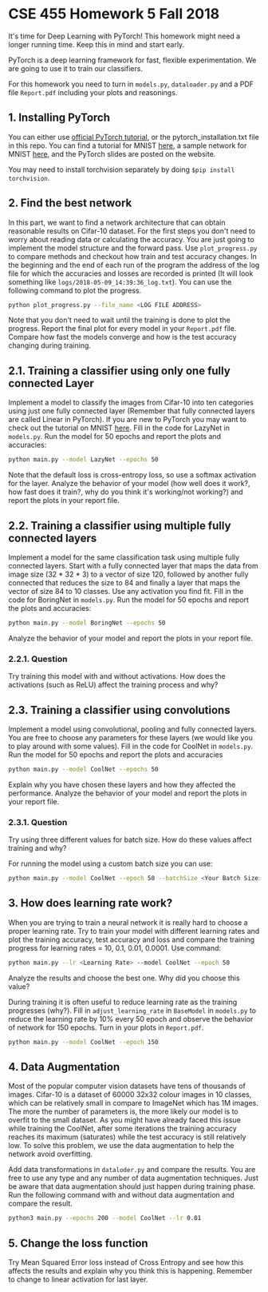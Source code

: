 # CSE 455 Homework 5 Fall 2018 #

It's time for Deep Learning with PyTorch! This homework might need a longer running time. Keep this in mind and start early.

PyTorch is a deep learning framework for fast, flexible experimentation. We are going to use it to train our classifiers.

For this homework you need to turn in `models.py`, `dataloader.py` and a PDF file `Report.pdf` including your plots and reasonings.

## 1. Installing PyTorch ##

You can either use [official PyTorch tutorial](https://pytorch.org/), or the pytorch_installation.txt file in this repo. You can find a tutorial for MNIST [here](https://pytorch.org/tutorials/beginner/blitz/neural_networks_tutorial.html#sphx-glr-beginner-blitz-neural-networks-tutorial-py), a sample network for MNIST [here](https://github.com/pytorch/examples/blob/master/mnist/main.py), and the PyTorch slides are posted on the website.

You may need to install torchvision separately by doing `$pip install torchvision`.

## 2. Find the best network ##

In this part, we want to find a network architecture that can obtain reasonable results on Cifar-10 dataset. 
For the first steps you don't need to worry about reading data or calculating the accuracy. 
You are just going to implement the model structure and the forward pass.
Use `plot_progress.py` to compare methods and checkout how train and test accuracy changes. 
In the beginning and the end of each run of the program the address of the log file for which the accuracies and losses are recorded is printed (It will look something like `logs/2018-05-09_14:39:36_log.txt`). You can use the following
command to plot the progress. 

```bash
python plot_progress.py --file_name <LOG FILE ADDRESS>
```

Note that you don't need to wait until the training is done to plot the progress.
Report the final plot for every model in your `Report.pdf` file. 
Compare how fast the models converge and how is the test accuracy changing during training.


## 2.1. Training a classifier using only one fully connected Layer ##

Implement a model to classify the images from Cifar-10 into ten categories using just one fully connected layer (Remember that fully connected layers are called Linear in PyTorch).
If you are new to PyTorch you may want to check out the tutorial on MNIST [here](https://pytorch.org/tutorials/beginner/blitz/neural_networks_tutorial.html#sphx-glr-beginner-blitz-neural-networks-tutorial-py).
Fill in the code for LazyNet in `models.py`. Run the model for 50 epochs and report the plots and accuracies: 

```bash
python main.py --model LazyNet --epochs 50
```

Note that the default loss is cross-entropy loss, so use a softmax activation for the layer. Analyze the behavior of your model (how well does it work?, how fast does it train?, why do you think it's working/not working?) and report the plots in your report file.

## 2.2. Training a classifier using multiple fully connected layers ##

Implement a model for the same classification task using multiple fully connected layers. Start with a fully connected layer that maps the data from image size (32 * 32 * 3) to a vector of size 120, followed by another fully connected that reduces the size to 84 and finally a layer that maps the vector of size 84 to 10 classes.
Use any activation you find fit. Fill in the code for BoringNet in `models.py`. Run the model for 50 epochs and report the plots and accuracies:

```bash
python main.py --model BoringNet --epochs 50
```

Analyze the behavior of your model and report the plots in your report file.

### 2.2.1. Question ###

Try training this model with and without activations. How does the activations (such as ReLU) affect the training process and why?

## 2.3. Training a classifier using convolutions ##

Implement a model using convolutional, pooling and fully connected layers. You are free to choose any parameters for these layers (we would like you to play around with some values). Fill in the code for CoolNet in `models.py`. 
Run the model for 50 epochs and report the plots and accuracies 

```bash
python main.py --model CoolNet --epochs 50
```

Explain why you have chosen these layers and how they affected the performance. Analyze the behavior of your model and report the plots in your report file.

### 2.3.1. Question ###

Try using three different values for batch size. How do these values affect training and why?

For running the model using a custom batch size you can use:

```bash
python main.py --model CoolNet --epoch 50 --batchSize <Your Batch Size>
```

## 3. How does learning rate work? ##

When you are trying to train a neural network it is really hard to choose a proper learning rate. 
Try to train your model with different learning rates and plot the training accuracy, test accuracy and loss and compare the training progress 
for learning rates = 10, 0.1, 0.01, 0.0001.
Use command:

```bash
python main.py --lr <Learning Rate> --model CoolNet --epoch 50
```

Analyze the results and choose the best one. Why did you choose this value?

During training it is often useful to reduce learning rate as the training progresses (why?). 
Fill in `adjust_learning_rate` in `BaseModel` in `models.py` to reduce the learning rate by 10% every 50 epoch and observe the behavior of network for 150 epochs. 
Turn in your plots in `Report.pdf`.

```bash
python main.py --model CoolNet --epoch 150
```

## 4. Data Augmentation ##

Most of the popular computer vision datasets have tens of thousands of images. 
Cifar-10 is a dataset of 60000 32x32 colour images in 10 classes, which can be relatively small in compare to ImageNet which has 1M images. 
The more the number of parameters is, the more likely our model is to overfit to the small dataset. 
As you might have already faced this issue while training the CoolNet, after some iterations the training accuracy reaches its maximum (saturates)
while the test accuracy is still relatively low. 
To solve this problem, we use the data augmentation to help the network avoid overfitting.

Add data transformations in `dataloder.py` and compare the results. You are free to use any type and any number of data augmentation techniques.
Just be aware that data augmentation should just happen during training phase. 
Run the following command with and without data augmentation and compare the result.

```bash
python3 main.py --epochs 200 --model CoolNet --lr 0.01
```

## 5. Change the loss function ##

Try Mean Squared Error loss instead of Cross Entropy and see how this affects the results and explain why you think this is happening. Remember to change to linear activation for last layer.